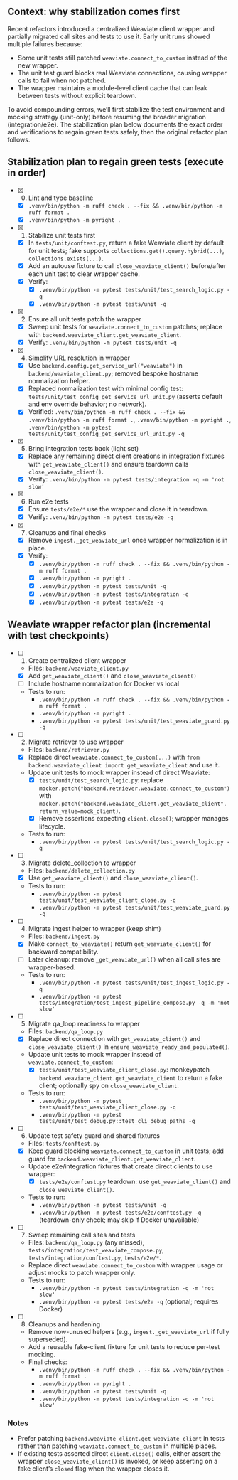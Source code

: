 ## Context: why stabilization comes first

Recent refactors introduced a centralized Weaviate client wrapper and partially migrated call sites and tests to use it. Early unit runs showed multiple failures because:
- Some unit tests still patched `weaviate.connect_to_custom` instead of the new wrapper.
- The unit test guard blocks real Weaviate connections, causing wrapper calls to fail when not patched.
- The wrapper maintains a module-level client cache that can leak between tests without explicit teardown.

To avoid compounding errors, we’ll first stabilize the test environment and mocking strategy (unit-only) before resuming the broader migration (integration/e2e). The stabilization plan below documents the exact order and verifications to regain green tests safely, then the original refactor plan follows.

## Stabilization plan to regain green tests (execute in order)

- [x] 0) Lint and type baseline
  - [x] `.venv/bin/python -m ruff check . --fix && .venv/bin/python -m ruff format .`
  - [x] `.venv/bin/python -m pyright .`

- [x] 1) Stabilize unit tests first
  - [x] In `tests/unit/conftest.py`, return a fake Weaviate client by default for unit tests; fake supports `collections.get().query.hybrid(...)`, `collections.exists(...)`.
  - [x] Add an autouse fixture to call `close_weaviate_client()` before/after each unit test to clear wrapper cache.
  - [x] Verify:
    - [x] `.venv/bin/python -m pytest tests/unit/test_search_logic.py -q`
    - [x] `.venv/bin/python -m pytest tests/unit -q`

- [x] 2) Ensure all unit tests patch the wrapper
  - [x] Sweep unit tests for `weaviate.connect_to_custom` patches; replace with `backend.weaviate_client.get_weaviate_client`.
  - [x] Verify: `.venv/bin/python -m pytest tests/unit -q`

- [x] 4) Simplify URL resolution in wrapper
  - [x] Use `backend.config.get_service_url("weaviate")` in `backend/weaviate_client.py`; removed bespoke hostname normalization helper.
  - [x] Replaced normalization test with minimal config test: `tests/unit/test_config_get_service_url_unit.py` (asserts default and env override behavior; no network).
  - [x] Verified: `.venv/bin/python -m ruff check . --fix && .venv/bin/python -m ruff format .`, `.venv/bin/python -m pyright .`, `.venv/bin/python -m pytest tests/unit/test_config_get_service_url_unit.py -q`

- [x] 5) Bring integration tests back (light set)
  - [x] Replace any remaining direct client creations in integration fixtures with `get_weaviate_client()` and ensure teardown calls `close_weaviate_client()`.
  - [x] Verify: `.venv/bin/python -m pytest tests/integration -q -m 'not slow'`

- [x] 6) Run e2e tests
  - [x] Ensure `tests/e2e/*` use the wrapper and close it in teardown.
  - [x] Verify: `.venv/bin/python -m pytest tests/e2e -q`

- [x] 7) Cleanups and final checks
  - [x] Remove `ingest._get_weaviate_url` once wrapper normalization is in place.
  - [x] Verify:
    - [x] `.venv/bin/python -m ruff check . --fix && .venv/bin/python -m ruff format .`
    - [x] `.venv/bin/python -m pyright .`
    - [x] `.venv/bin/python -m pytest tests/unit -q`
    - [x] `.venv/bin/python -m pytest tests/integration -q`
    - [x] `.venv/bin/python -m pytest tests/e2e -q`

## Weaviate wrapper refactor plan (incremental with test checkpoints)

- [ ] 1) Create centralized client wrapper
  - Files: `backend/weaviate_client.py`
  - [x] Add `get_weaviate_client()` and `close_weaviate_client()`
  - [ ] Include hostname normalization for Docker vs local
  - Tests to run:
    - `.venv/bin/python -m ruff check . --fix && .venv/bin/python -m ruff format .`
    - `.venv/bin/python -m pyright .`
    - `.venv/bin/python -m pytest tests/unit/test_weaviate_guard.py -q`

- [ ] 2) Migrate retriever to use wrapper
  - Files: `backend/retriever.py`
  - [x] Replace direct `weaviate.connect_to_custom(...)` with `from backend.weaviate_client import get_weaviate_client` and use it.
  - Update unit tests to mock wrapper instead of direct Weaviate:
    - [x] `tests/unit/test_search_logic.py`: replace `mocker.patch("backend.retriever.weaviate.connect_to_custom")` with `mocker.patch("backend.weaviate_client.get_weaviate_client", return_value=mock_client)`.
    - [x] Remove assertions expecting `client.close()`; wrapper manages lifecycle.
  - Tests to run:
    - `.venv/bin/python -m pytest tests/unit/test_search_logic.py -q`

- [ ] 3) Migrate delete_collection to wrapper
  - Files: `backend/delete_collection.py`
  - [x] Use `get_weaviate_client()` and `close_weaviate_client()`.
  - Tests to run:
    - `.venv/bin/python -m pytest tests/unit/test_weaviate_client_close.py -q`
    - `.venv/bin/python -m pytest tests/unit/test_weaviate_guard.py -q`

- [ ] 4) Migrate ingest helper to wrapper (keep shim)
  - Files: `backend/ingest.py`
  - [x] Make `connect_to_weaviate()` return `get_weaviate_client()` for backward compatibility.
  - [ ] Later cleanup: remove `_get_weaviate_url()` when all call sites are wrapper-based.
  - Tests to run:
    - `.venv/bin/python -m pytest tests/unit/test_ingest_logic.py -q`
    - `.venv/bin/python -m pytest tests/integration/test_ingest_pipeline_compose.py -q -m 'not slow'`

- [ ] 5) Migrate qa_loop readiness to wrapper
  - Files: `backend/qa_loop.py`
  - [x] Replace direct connection with `get_weaviate_client()` and `close_weaviate_client()` in `ensure_weaviate_ready_and_populated()`.
  - Update unit tests to mock wrapper instead of `weaviate.connect_to_custom`:
    - [x] `tests/unit/test_weaviate_client_close.py`: monkeypatch `backend.weaviate_client.get_weaviate_client` to return a fake client; optionally spy on `close_weaviate_client`.
  - Tests to run:
    - `.venv/bin/python -m pytest tests/unit/test_weaviate_client_close.py -q`
    - `.venv/bin/python -m pytest tests/unit/test_debug.py::test_cli_debug_paths -q`

- [ ] 6) Update test safety guard and shared fixtures
  - Files: `tests/conftest.py`
  - [x] Keep guard blocking `weaviate.connect_to_custom` in unit tests; add guard for `backend.weaviate_client.get_weaviate_client`.
  - Update e2e/integration fixtures that create direct clients to use wrapper:
    - [x] `tests/e2e/conftest.py` teardown: use `get_weaviate_client()` and `close_weaviate_client()`.
  - Tests to run:
    - `.venv/bin/python -m pytest tests/unit -q`
    - `.venv/bin/python -m pytest tests/e2e/conftest.py -q` (teardown-only check; may skip if Docker unavailable)

- [ ] 7) Sweep remaining call sites and tests
  - Files: `backend/qa_loop.py` (any missed), `tests/integration/test_weaviate_compose.py`, `tests/integration/conftest.py`, `tests/e2e/*`.
  - Replace direct `weaviate.connect_to_custom` with wrapper usage or adjust mocks to patch wrapper only.
  - Tests to run:
    - `.venv/bin/python -m pytest tests/integration -q -m 'not slow'`
    - `.venv/bin/python -m pytest tests/e2e -q` (optional; requires Docker)

- [ ] 8) Cleanups and hardening
  - Remove now-unused helpers (e.g., `ingest._get_weaviate_url` if fully superseded).
  - Add a reusable fake-client fixture for unit tests to reduce per-test mocking.
  - Final checks:
    - `.venv/bin/python -m ruff check . --fix && .venv/bin/python -m ruff format .`
    - `.venv/bin/python -m pyright .`
    - `.venv/bin/python -m pytest tests/unit -q`
    - `.venv/bin/python -m pytest tests/integration -q -m 'not slow'`

### Notes

- Prefer patching `backend.weaviate_client.get_weaviate_client` in tests rather than patching `weaviate.connect_to_custom` in multiple places.
- If existing tests asserted direct `client.close()` calls, either assert the wrapper `close_weaviate_client()` is invoked, or keep asserting on a fake client’s `closed` flag when the wrapper closes it.

